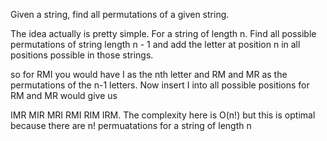 Given a string, find all permutations of a given string. 

The idea actually is pretty simple. For a string of length n. Find all possible permutations of string length n - 1 and add the letter at position n in all positions possible in those strings. 


so for RMI you would have I as the nth letter and RM and MR as the permutations of the n-1 letters. Now insert I into all possible positions for RM and MR would give us

IMR MIR MRI RMI RIM IRM. The complexity here is O(n!) but this is optimal because there are n! permuatations for a string of length n
